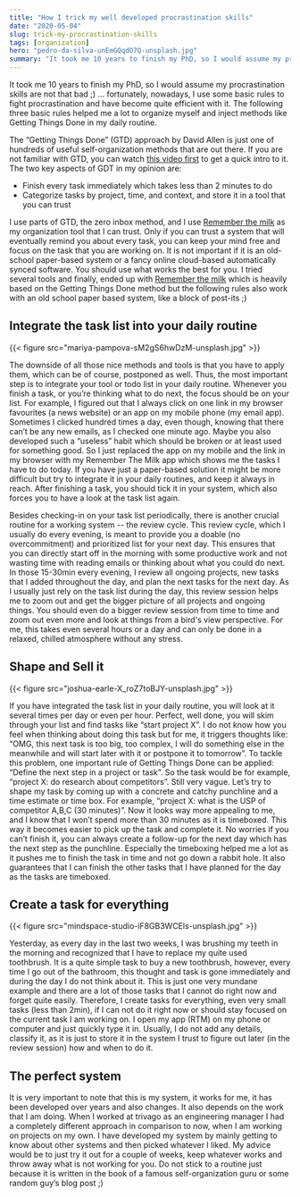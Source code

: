 ```yaml
---
title: "How I trick my well developed procrastination skills"
date: "2020-05-04"
slug: trick-my-procrastination-skills
tags: [organization]
hero: "pedro-da-silva-unEmGQqdO7Q-unsplash.jpg"
summary: "It took me 10 years to finish my PhD, so I would assume my procrastination skills are not that bad ;) ... fortunately, nowadays, I use some basic rules to fight procrastination and have become quite efficient with it. The following three basic rules helped me a lot to organize myself."
---
```


It took me 10 years to finish my PhD, so I would assume my procrastination skills are not that bad ;) ... fortunately, nowadays, I use some basic rules to fight procrastination and have become quite efficient with it. The following three basic rules helped me a lot to organize myself and inject methods like Getting Things Done in my daily routine.

The “Getting Things Done” (GTD) approach by David Allen is just one of hundreds of useful self-organization methods that are out there. If you are not familiar with GTD, you can watch [this video first](https://www.youtube.com/watch?v=gCswMsONkwY) to get a quick intro to it. The two key aspects of GDT in my opinion are:

- Finish every task immediately which takes less than 2 minutes to do
- Categorize tasks by project, time, and context, and store it in a tool that you can trust

I use parts of GTD, the zero inbox method, and I use [Remember the milk](https://www.rememberthemilk.com/app/) as my organization tool that I can trust. Only if you can trust a system that will eventually remind you about every task, you can keep your mind free and focus on the task that you are working on. It is not important if it is an old-school paper-based system or a fancy online cloud-based automatically synced software. You should use what works the best for you. I tried several tools and finally, ended up with [Remember the milk](https://www.rememberthemilk.com/app/)  which is heavily based on the Getting Things Done method but the following rules also work with an old school paper based system, like a block of post-its ;)

## Integrate the task list into your daily routine

{{< figure src="mariya-pampova-sM2gS6hwDzM-unsplash.jpg" >}}

The downside of all those nice methods and tools is that you have to apply them, which can be of course, postponed as well. Thus, the most important step is to integrate your tool or todo list in your daily routine. Whenever you finish a task, or you’re thinking what to do next, the focus should be on your list. For example, I figured out that I always click on one link in my browser favourites (a news website) or an app on my mobile phone (my email app). Sometimes I clicked hundred times a day, even though, knowing that there can’t be any new emails, as I checked one minute ago. Maybe you also developed such a “useless” habit which should be broken or at least used for something good. So I just replaced the app on my mobile and the link in my browser with my Remember The Milk app which shows me the tasks I have to do today. 
If you have just a paper-based solution it might be more difficult but try to integrate it in your daily routines, and keep it always in reach. After finishing a task, you should tick it in your system, which also forces you to have a look at the task list again.

Besides checking-in on your task list periodically, there is another crucial routine for a working system -- the review cycle. This review cycle, which I usually do every evening, is meant to provide you a doable (no overcommitment) and prioritized list for your next day. This ensures that you can directly start off in the morning with some productive work and not wasting time with reading emails or thinking about what you could do next. 
In those 15-30min every evening, I review all ongoing projects, new tasks that I added throughout the day, and plan the next tasks for the next day. As I usually just rely on the task list during the day, this review session helps me to zoom out and get the bigger picture of all projects and ongoing things. You should even do a bigger review session from time to time and zoom out even more and look at things from a bird's view perspective. For me, this takes even several hours or a day and can only be done in a relaxed, chilled atmosphere without any stress. 

## Shape and Sell it

{{< figure src="joshua-earle-X_roZ7toBJY-unsplash.jpg" >}}

If you have integrated the task list in your daily routine, you will look at it several times per day or even per hour. Perfect, well done, you will skim through your list and find tasks like “start project X”. I do not know how you feel when thinking about doing this task but for me, it triggers thoughts like: “OMG, this next task is too big, too complex, I will do something else in the meanwhile and will start later with it or postpone it to tomorrow”.
To tackle this problem, one important rule of Getting Things Done can be applied: “Define the next step in a project or task”. So the task would be for example, “project X: do research about competitors”. Still very vague. Let’s try to shape my task by coming up with a concrete and catchy punchline and a time estimate or time box. For example, “project X: what is the USP of competitor A,B,C (30 minutes)”. Now it looks way more appealing to me, and I know that I won’t spend more than 30 minutes as it is timeboxed. This way it becomes easier to pick up the task and complete it. No worries if you can’t finish it, you can always create a follow-up for the next day which has the next step as the punchline. Especially the timeboxing helped me a lot as it pushes me to finish the task in time and not go down a rabbit hole. It also guarantees that I can finish the other tasks that I have planned for the day as the tasks are timeboxed. 

## Create a task for everything

{{< figure src="mindspace-studio-iF8GB3WCEls-unsplash.jpg" >}}

Yesterday, as every day in the last two weeks, I was brushing my teeth in the morning and recognized that I have to replace my quite used toothbrush. It is a quite simple task to buy a new toothbrush, however, every time I go out of the bathroom, this thought and task is gone immediately and during the day I do not think about it. This is just one very mundane example and there are a lot of those tasks that I cannot do right now and forget quite easily. Therefore, I create tasks for everything, even very small tasks (less than 2min), if I can not do it right now or should stay focused on the current task I am working on.
I open my app (RTM) on my phone or computer and just quickly type it in. Usually, I do not add any details, classify it, as it is just to store it in the system I trust to figure out later (in the review session) how and when to do it.

## The perfect system

It is very important to note that this is my system, it works for me, it has been developed over years and also changes. It also depends on the work that I am doing. When I worked at trivago as an engineering manager I had a completely different approach in comparison to now, when I am working on projects on my own. I have developed my system by mainly getting to know about other systems and then picked whatever I liked. My advice would be to just try it out for a couple of weeks, keep whatever works and throw away what is not working for you. Do not stick to a routine just because it is written in the book of a famous self-organization guru or some random guy’s blog post ;)